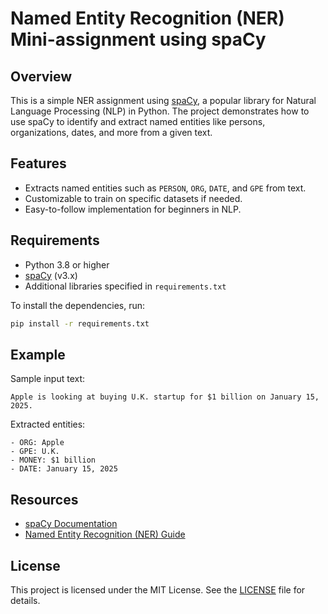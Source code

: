 # Named Entity Recognition (NER) Mini-assignment using spaCy

## Overview
This is a simple NER assignment using [spaCy](https://spacy.io/), a popular library for Natural Language Processing (NLP) in Python. The project demonstrates how to use spaCy to identify and extract named entities like persons, organizations, dates, and more from a given text.

## Features
- Extracts named entities such as `PERSON`, `ORG`, `DATE`, and `GPE` from text.
- Customizable to train on specific datasets if needed.
- Easy-to-follow implementation for beginners in NLP.

## Requirements
- Python 3.8 or higher
- [spaCy](https://spacy.io/) (v3.x)
- Additional libraries specified in `requirements.txt`

To install the dependencies, run:
```bash
pip install -r requirements.txt
```

## Example
Sample input text:
```plaintext
Apple is looking at buying U.K. startup for $1 billion on January 15, 2025.
```

Extracted entities:
```
- ORG: Apple
- GPE: U.K.
- MONEY: $1 billion
- DATE: January 15, 2025
```

## Resources
- [spaCy Documentation](https://spacy.io/docs)
- [Named Entity Recognition (NER) Guide](https://spacy.io/usage/linguistic-features#named-entities)

## License
This project is licensed under the MIT License. See the [LICENSE](LICENSE) file for details.
